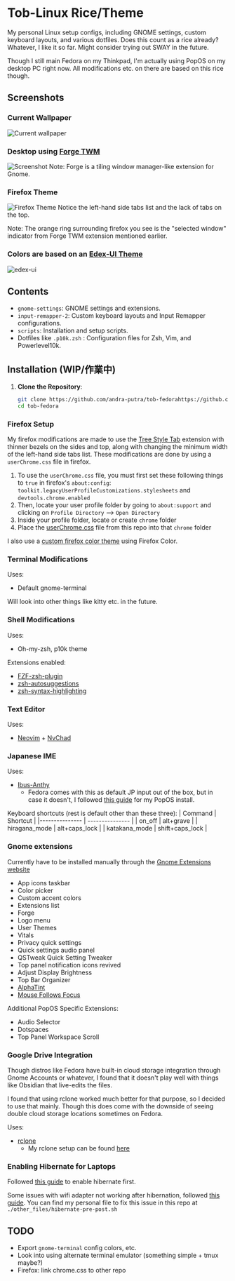 # Tob-Linux Rice/Theme

My personal Linux setup configs, including GNOME settings, custom keyboard layouts, and various dotfiles. Does this count as a rice already? Whatever, I like it so far. Might consider trying out SWAY in the future.

Though I still main Fedora on my Thinkpad, I'm actually using PopOS on my desktop PC right now. All modifications etc. on there are based on this rice though. 

## Screenshots

### Current Wallpaper
![Current wallpaper](wallpapers/orangeautoflame_wpp.png)

### Desktop using [Forge TWM](https://github.com/forge-ext/forge)
![Screenshot](screenshots/fedora-copland-screenshot.png)
Note: Forge is a tiling window manager-like extension for Gnome.

### Firefox Theme
![Firefox Theme](screenshots/fedora-copland-firefox.png)
Notice the left-hand side tabs list and the lack of tabs on the top.

Note: The orange ring surrounding firefox you see is the "selected window" indicator from Forge TWM extension mentioned earlier.


### Colors are based on an [Edex-UI Theme](https://github.com/GitSquared/edex-ui/blob/master/media/screenshot_blade.png)
![edex-ui](screenshots/edex-ui.png)

## Contents

- `gnome-settings`: GNOME settings and extensions.
- `input-remapper-2`: Custom keyboard layouts and Input Remapper configurations.
- `scripts`: Installation and setup scripts.
- Dotfiles like `.p10k.zsh` : Configuration files for Zsh, Vim, and Powerlevel10k.

## Installation (WIP/作業中)

1. **Clone the Repository**:
   ```bash
   git clone https://github.com/andra-putra/tob-fedorahttps://github.com/andra-putra/tob-fedora
   cd tob-fedora
    ```

### Firefox Setup
My firefox modifications are made to use the [Tree Style Tab](https://addons.mozilla.org/en-US/firefox/addon/tree-style-tab/) extension with thinner bezels on the sides and top, along with changing the minimum width of the left-hand side tabs list. 
These modifications are done by using a `userChrome.css` file in firefox.

1. To use the `userChrome.css` file, you must first set these following things to `true` in firefox's `about:config`: `toolkit.legacyUserProfileCustomizations.stylesheets` and `devtools.chrome.enabled`
2. Then, locate your user profile folder by going to `about:support` and clicking on `Profile Directory` --> `Open Directory` 
3. Inside your profile folder, locate or create `chrome` folder
4. Place the [userChrome.css](./firefox/userChrome.css) file from this repo into that `chrome` folder

I also use a [custom firefox color theme](https://color.firefox.com/?theme=XQAAAAIgAQAAAAAAAABBqYhm849SCia2CaaEGccwS-xMDPryguaG23ZQLclaabCRGMSkdTEdxh6UXQSr56S8jn27vOFOSm7G-dmiCy1yl7h3M1feQdaYABC8iXqLydFJlD5_8Jz0Vnm5WkxA8Rff-3q97iBIGR3_njstPDQm0ceaOfZKfQf8TDoF4hvwlRB-pYVIFz7jUf1AF6d4pXtmC20ZJoPHDEeDDOp-Ufu1H67btL_KM2zjv-2QXaFxqL4Hs_6ozWA) using Firefox Color.

### Terminal Modifications
Uses:
- Default gnome-terminal

Will look into other things like kitty etc. in the future.

### Shell Modifications
Uses:
- Oh-my-zsh, p10k theme

Extensions enabled:
- [FZF-zsh-plugin](https://github.com/unixorn/fzf-zsh-plugin)
- [zsh-autosuggestions](https://github.com/zsh-users/zsh-autosuggestions)
- [zsh-syntax-highlighting](https://github.com/zsh-users/zsh-syntax-highlighting)

### Text Editor
Uses:
- [Neovim](https://neovim.io/) + [NvChad](https://github.com/NvChad/NvChad)

### Japanese IME
Uses:
- [Ibus-Anthy](https://github.com/ibus/ibus-anthy/)
    - Fedora comes with this as default JP input out of the box, but in case it doesn't, I followed [this guide](https://yasuhira-tanuki.com/linux-ibus-anthy/) for my PopOS install.

Keyboard shortcuts (rest is default other than these three):
| Command   | Shortcut    |
|--------------- | --------------- |
| on_off   | alt+grave   |
| hiragana_mode   | alt+caps_lock   |
| katakana_mode   | shift+caps_lock   |


### Gnome extensions
Currently have to be installed manually through the [Gnome Extensions website](https://extensions.gnome.org)
- App icons taskbar
- Color picker
- Custom accent colors
- Extensions list
- Forge
- Logo menu
- User Themes
- Vitals
- Privacy quick settings
- Quick settings audio panel
- QSTweak Quick Setting Tweaker
- Top panel notification icons revived
- Adjust Display Brightness
- Top Bar Organizer
- [AlphaTint](https://extensions.gnome.org/extension/4624/alphatint/)
- [Mouse Follows Focus](https://extensions.gnome.org/extension/4642/mouse-follows-focus/)    

Additional PopOS Specific Extensions:
- Audio Selector
- Dotspaces 
- Top Panel Workspace Scroll

### Google Drive Integration
Though distros like Fedora have built-in cloud storage integration through Gnome Accounts or whatever, I found that it doesn't play well with things like Obsidian that live-edits the files.

I found that using rclone worked much better for that purpose, so I decided to use that mainly. Though this does come with the downside of seeing double cloud storage locations sometimes on Fedora.

Uses:
- [rclone](https://github.com/rclone/rclone)
    - My rclone setup can be found [here](./other_files/rclone_configs/) 

### Enabling Hibernate for Laptops
Followed [this guide](https://fedoramagazine.org/hibernation-in-fedora-36-workstation/) to enable hibernate first.

Some issues with wifi adapter not working after hibernation, followed [this guide](https://community.frame.work/t/guide-solution-for-wifi-problems-after-hibernate-non-systemd/52332). You can find my personal file to fix this issue in this repo at `./other_files/hibernate-pre-post.sh`

## TODO
- Export `gnome-terminal` config colors, etc.
- Look into using alternate terminal emulator (something simple + tmux maybe?)
- Firefox: link chrome.css to other repo
